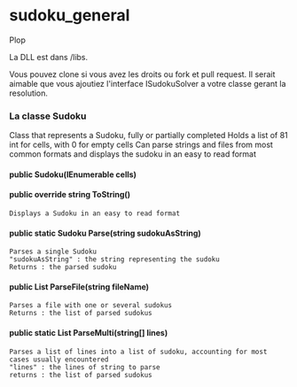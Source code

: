 # sudoku_general

Plop

La DLL est dans /libs. 

Vous pouvez clone si vous avez les droits ou fork et pull request.
Il serait aimable que vous ajoutiez l'interface ISudokuSolver a votre classe gerant la resolution.


### La classe Sudoku

Class that represents a Sudoku, fully or partially completed
Holds a list of 81 int for cells, with 0 for empty cells
Can parse strings and files from most common formats and displays the sudoku in an easy to read format

#### public Sudoku(IEnumerable<int> cells)
#### public override string ToString()
    Displays a Sudoku in an easy to read format
#### public static Sudoku Parse(string sudokuAsString)
    Parses a single Sudoku
    "sudokuAsString" : the string representing the sudoku
    Returns : the parsed sudoku
#### public List<Sudoku> ParseFile(string fileName)
    Parses a file with one or several sudokus
    Returns : the list of parsed sudokus
#### public static List<Sudoku> ParseMulti(string[] lines)
    Parses a list of lines into a list of sudoku, accounting for most cases usually encountered
    "lines" : the lines of string to parse
    returns : the list of parsed sudokus
    

 
